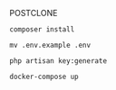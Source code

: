 POSTCLONE

`composer install`

`mv .env.example .env`

`php artisan key:generate`

`docker-compose up`